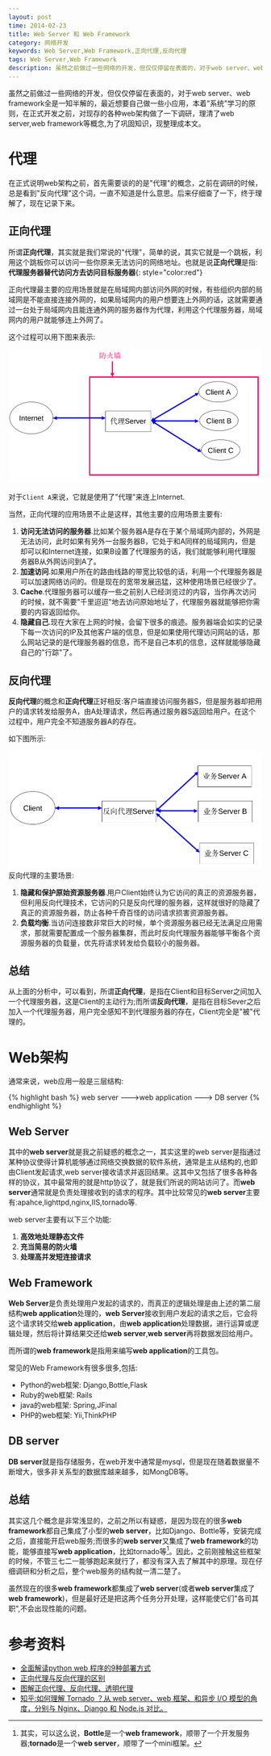 ```yaml
---
layout: post
time: 2014-02-23
title: Web Server 和 Web Framework
category: 网络开发
keywords: Web Server,Web Framework,正向代理,反向代理
tags: Web Server,Web Framework
description: 虽然之前做过一些网络的开发，但仅仅停留在表面的，对于web server、web framework全是一知半解的，最近想要自己做一些小应用，本着"系统"学习的原则，在正式开发之前，对现存的各种web架构做了一下调研，理清了web server,web framework等概念,为了巩固知识，现整理成本文。
---
```


虽然之前做过一些网络的开发，但仅仅停留在表面的，对于web server、web framework全是一知半解的，最近想要自己做一些小应用，本着"系统"学习的原则，在正式开发之前，对现存的各种web架构做了一下调研，理清了web server,web framework等概念,为了巩固知识，现整理成本文。

# 代理

在正式说明web架构之前，首先需要谈的的是"代理"的概念，之前在调研的时候，总是看到"反向代理"这个词，一直不知道是什么意思。后来仔细查了一下，终于理解了，现在记录下来。

## 正向代理

所谓**正向代理**，其实就是我们常说的"代理"，简单的说，其实它就是一个跳板，利用这个跳板你可以访问一些你原来无法访问的网络地址。也就是说**正向代理**是指:**代理服务器替代访问方去访问目标服务器**{: style="color:red"}

正向代理最主要的应用场景就是在局域网内部访问外网的时候，有些组织内部的局域网是不能直接连接外网的，如果局域网内的用户想要连上外网的话，这就需要通过一台处于局域网内且能连通外网的服务器作为代理，利用这个代理服务器，局域网内的用户就能够连上外网了。

这个过程可以用下图来表示:

![](/assets/image/posts/2014-2-23-web-server-framework-0.png)

对于`Client A`来说，它就是使用了"代理"来连上Internet.

当然，正向代理的应用场景不止是这样，其他主要的应用场景主要有:

1. **访问无法访问的服务器**.比如某个服务器A是存在于某个局域网内部的，外网是无法访问，此时如果有另外一台服务器B，它处于和A同样的局域网内，但是却可以和Internet连接，如果B设置了代理服务的话，我们就能够利用代理服务器B从外网访问到A了。
2. **加速访问**.如果用户所在的路由线路的带宽比较低的话，利用一个代理服务器是可以加速网络访问的。但是现在的宽带发展迅猛，这种使用场景已经很少了。
3. **Cache**.代理服务器可以缓存一些之前别人已经浏览过的内容，当你再次访问的时候，就不需要"千里迢迢"地去访问原始地址了，代理服务器就能够把你需要的内容返回给你。
4. **隐藏自己**.现在大家在上网的时候，会留下很多的痕迹。服务器端会如实的记录下每一次访问的IP及其他客户端的信息，但是如果使用代理访问网站的话，那么网站记录的是代理服务器的信息，而不是自己本机的信息，这样就能够隐藏自己的"行踪"了。

## 反向代理

**反向代理**的概念和**正向代理**正好相反:客户端直接访问服务器S，但是服务器却把用户的请求转发给服务A，由A处理请求，然后再通过服务器S返回给用户。在这个过程中，用户完全不知道服务器A的存在。

如下图所示:

![](/assets/image/posts/2014-2-23-web-server-framework-1.png) 反向代理的主要场景:

1. **隐藏和保护原始资源服务器**.用户Client始终认为它访问的真正的资源服务器，但利用反向代理技术，它访问的只是反向代理的服务器，这样就很好的隐藏了真正的资源服务器，防止各种千奇百怪的访问请求损害资源服务器。
2. **负载均衡**.当访问连接数非常巨大的时候，单个资源服务器已经无法满足应用需求，那就需要配置成一个服务器集群，而此时反向代理服务器能够平衡各个资源服务器的负载量，优先将请求转发给负载较小的服务器。

## 总结

从上面的分析中，可以看到，所谓**正向代理**，是指在Client和目标Server之间加入一个代理服务器，这是Client的主动行为;而所谓**反向代理**，是指在目标Sever之后加入一个代理服务器，用户完全感知不到代理服务器的存在，Client完全是"被"代理的。


# Web架构

通常来说，web应用一般是三层结构:

{% highlight bash %}
web server --->web application ---> DB server
{% endhighlight %}

## Web Server

其中的**web server**就是我之前疑惑的概念之一，其实这里的web server是指通过某种协议使得计算机能够通过网络交换数据的软件系统，通常是主从结构的,也即由Client发起请求,web server接收请求并返回结果。这其中又包括了很多各种各样的协议，其中最常用的就是http协议了，就是我们所说的网站访问了。而**web server**通常就是负责处理接收到的请求的程序。其中比较常见的**web server**主要有:apahce,lighttpd,nginx,IIS,tornado等.

web server主要有以下三个功能:

1. **高效地处理静态文件**
2. **充当简易的防火墙**
3. **处理高并发短连接请求**

## Web Framework

**Web Server**是负责处理用户发起的请求的，而真正的逻辑处理是由上述的第二层结构**web application**处理的，**web Server**接收到用户发起的请求之后，它会将这个请求转交给**web application**，由**web application**处理数据，进行运算或逻辑处理，然后将计算结果交还给**web server**,**web server**再将数据发回给用户。

而所谓的**web framework**是指用来编写**web application**的工具包。

常见的Web Framework有很多很多,包括:

- Python的web框架: Django,Bottle,Flask
- Ruby的web框架: Rails
- java的web框架: Spring,JFinal
- PHP的web框架: Yii,ThinkPHP

## DB server

**DB server**就是指存储服务，在web开发中通常是mysql，但是现在随着数据量不断增大，很多非关系型的数据库越来越多，如MongDB等。


## 总结

其实这几个概念是非常浅显的，之前之所以有疑惑，是因为现在的很多**web framework**都自己集成了小型的**web server**，比如Django、Bottle等，安装完成之后，直接能开启web服务;而很多的**web server**又集成了**web framework**的功能，能够直接写**web application**，比如tornado等[^1]。因此，之前刚接触这些框架的时候，不管三七二一能够跑起来就行了，都没有深入去了解其中的原理。现在仔细调研和分析之后，整个web服务的结构就一清二楚了。

虽然现在的很多**web framework**都集成了**web server**(或者**web server**集成了**web framework**)，但是最好还是把这两个任务分开处理，这样能使它们"各司其职",不会出现性能的问题。

[^1]: 其实，可以这么说，**Bottle**是一个**web framework**，顺带了一个开发服务器;**tornado**是一个**web server**，顺带了一个mini框架。

# 参考资料

- [全面解读python web 程序的9种部署方式](http://lutaf.com/141.htm)
- [正向代理与反向代理的区别](http://bigc.at/reverse-proxy.orz)
- [图解正向代理、反向代理、透明代理](http://z00w00.blog.51cto.com/515114/1031287)
- [知乎:如何理解 Tornado ？从 web server、web 框架、和异步 I/O 模型的角度，分别与 Nginx、Django 和 Node.js 对比。](http://www.zhihu.com/question/20136991)
